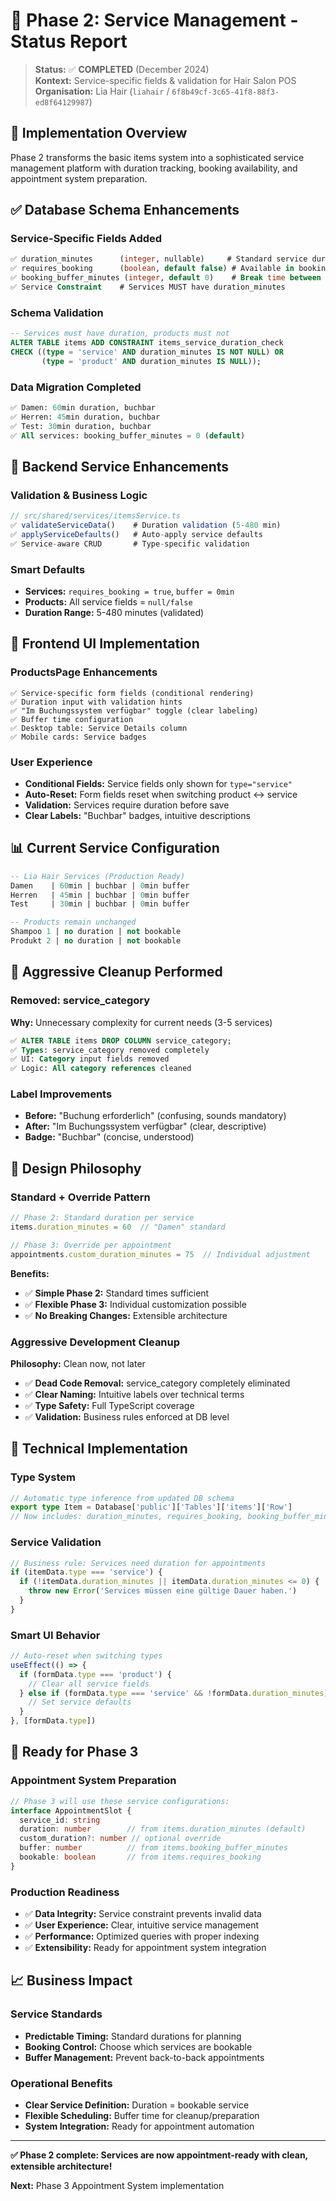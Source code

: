 # 🔧 Phase 2: Service Management - Status Report

> **Status:** ✅ **COMPLETED** (December 2024)  
> **Kontext:** Service-specific fields & validation for Hair Salon POS  
> **Organisation:** Lia Hair (`liahair` / `6f8b49cf-3c65-41f8-88f3-ed8f64129987`)

## 🎯 **Implementation Overview**

Phase 2 transforms the basic items system into a sophisticated service management platform with duration tracking, booking availability, and appointment system preparation.

## ✅ **Database Schema Enhancements**

### **Service-Specific Fields Added**
```sql
✅ duration_minutes      (integer, nullable)     # Standard service duration
✅ requires_booking      (boolean, default false) # Available in booking system  
✅ booking_buffer_minutes (integer, default 0)    # Break time between appointments
✅ Service Constraint    # Services MUST have duration_minutes
```

### **Schema Validation**
```sql
-- Services must have duration, products must not
ALTER TABLE items ADD CONSTRAINT items_service_duration_check 
CHECK ((type = 'service' AND duration_minutes IS NOT NULL) OR 
       (type = 'product' AND duration_minutes IS NULL));
```

### **Data Migration Completed**
```sql
✅ Damen: 60min duration, buchbar
✅ Herren: 45min duration, buchbar  
✅ Test: 30min duration, buchbar
✅ All services: booking_buffer_minutes = 0 (default)
```

## 🔧 **Backend Service Enhancements**

### **Validation & Business Logic**
```typescript
// src/shared/services/itemsService.ts
✅ validateServiceData()    # Duration validation (5-480 min)
✅ applyServiceDefaults()   # Auto-apply service defaults
✅ Service-aware CRUD       # Type-specific validation
```

### **Smart Defaults**
- **Services:** `requires_booking = true`, `buffer = 0min`
- **Products:** All service fields = `null/false`
- **Duration Range:** 5-480 minutes (validated)

## 🎨 **Frontend UI Implementation**

### **ProductsPage Enhancements**
```tsx
✅ Service-specific form fields (conditional rendering)
✅ Duration input with validation hints
✅ "Im Buchungssystem verfügbar" toggle (clear labeling)
✅ Buffer time configuration
✅ Desktop table: Service Details column
✅ Mobile cards: Service badges
```

### **User Experience**
- **Conditional Fields:** Service fields only shown for `type="service"`
- **Auto-Reset:** Form fields reset when switching product ↔ service
- **Validation:** Services require duration before save
- **Clear Labels:** "Buchbar" badges, intuitive descriptions

## 📊 **Current Service Configuration**

```sql
-- Lia Hair Services (Production Ready)
Damen    | 60min | buchbar | 0min buffer
Herren   | 45min | buchbar | 0min buffer  
Test     | 30min | buchbar | 0min buffer

-- Products remain unchanged
Shampoo 1 | no duration | not bookable
Produkt 2 | no duration | not bookable
```

## 🧹 **Aggressive Cleanup Performed**

### **Removed: service_category**
**Why:** Unnecessary complexity for current needs (3-5 services)
```sql
✅ ALTER TABLE items DROP COLUMN service_category;
✅ Types: service_category removed completely
✅ UI: Category input fields removed
✅ Logic: All category references cleaned
```

### **Label Improvements**
- **Before:** "Buchung erforderlich" (confusing, sounds mandatory)
- **After:** "Im Buchungssystem verfügbar" (clear, descriptive)
- **Badge:** "Buchbar" (concise, understood)

## 🎯 **Design Philosophy**

### **Standard + Override Pattern**
```typescript
// Phase 2: Standard duration per service
items.duration_minutes = 60  // "Damen" standard

// Phase 3: Override per appointment  
appointments.custom_duration_minutes = 75  // Individual adjustment
```

**Benefits:**
- ✅ **Simple Phase 2:** Standard times sufficient
- ✅ **Flexible Phase 3:** Individual customization possible
- ✅ **No Breaking Changes:** Extensible architecture

### **Aggressive Development Cleanup**
**Philosophy:** Clean now, not later
- ✅ **Dead Code Removal:** service_category completely eliminated
- ✅ **Clear Naming:** Intuitive labels over technical terms
- ✅ **Type Safety:** Full TypeScript coverage
- ✅ **Validation:** Business rules enforced at DB level

## 🔧 **Technical Implementation**

### **Type System**
```typescript
// Automatic type inference from updated DB schema
export type Item = Database['public']['Tables']['items']['Row']
// Now includes: duration_minutes, requires_booking, booking_buffer_minutes
```

### **Service Validation**
```typescript
// Business rule: Services need duration for appointments
if (itemData.type === 'service') {
  if (!itemData.duration_minutes || itemData.duration_minutes <= 0) {
    throw new Error('Services müssen eine gültige Dauer haben.')
  }
}
```

### **Smart UI Behavior**
```typescript
// Auto-reset when switching types
useEffect(() => {
  if (formData.type === 'product') {
    // Clear all service fields
  } else if (formData.type === 'service' && !formData.duration_minutes) {
    // Set service defaults
  }
}, [formData.type])
```

## 🚀 **Ready for Phase 3**

### **Appointment System Preparation**
```typescript
// Phase 3 will use these service configurations:
interface AppointmentSlot {
  service_id: string
  duration: number        // from items.duration_minutes (default)
  custom_duration?: number // optional override
  buffer: number          // from items.booking_buffer_minutes
  bookable: boolean       // from items.requires_booking
}
```

### **Production Readiness**
- ✅ **Data Integrity:** Service constraint prevents invalid data
- ✅ **User Experience:** Clear, intuitive service management
- ✅ **Performance:** Optimized queries with proper indexing
- ✅ **Extensibility:** Ready for appointment system integration

## 📈 **Business Impact**

### **Service Standards**
- **Predictable Timing:** Standard durations for planning
- **Booking Control:** Choose which services are bookable
- **Buffer Management:** Prevent back-to-back appointments

### **Operational Benefits**
- **Clear Service Definition:** Duration = bookable service
- **Flexible Scheduling:** Buffer time for cleanup/preparation
- **System Integration:** Ready for appointment automation

---

**✅ Phase 2 complete: Services are now appointment-ready with clean, extensible architecture!**

**Next:** Phase 3 Appointment System implementation